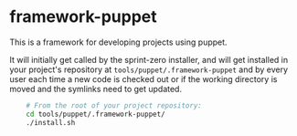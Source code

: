 framework-puppet
================

This is a framework for developing projects using puppet.

It will initially get called by the sprint-zero installer, and will get installed in your project's repository at `tools/puppet/.framework-puppet` and by every user each time a new code is checked out or if the working directory is moved and the symlinks need to get updated.

```bash
    # From the root of your project repository:
    cd tools/puppet/.framework-puppet/
    ./install.sh
```



